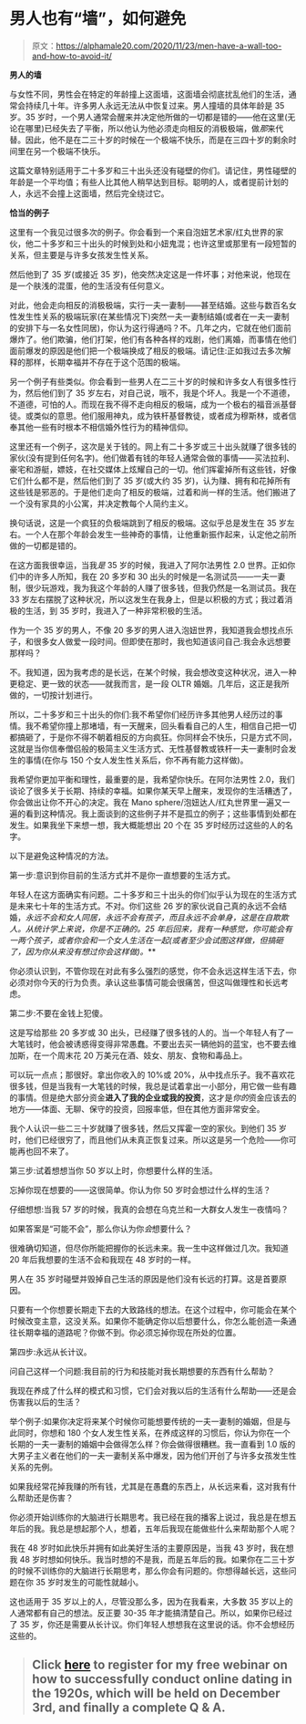 # 男人也有“墙”，如何避免

> 原文：<https://alphamale20.com/2020/11/23/men-have-a-wall-too-and-how-to-avoid-it/>

**男人的墙**

与女性不同，男性会在特定的年龄撞上这面墙，这面墙会彻底扰乱他们的生活，通常会持续几十年。许多男人永远无法从中恢复过来。男人撞墙的具体年龄是 35 岁。35 岁时，一个男人通常会醒来并决定他所做的一切都是错的——他在这里(无论在哪里)已经失去了平衡，所以他认为他必须走向相反的消极极端，做*那*来代替。因此，他不是在二三十岁的时候在一个极端不快乐，而是在三四十岁的剩余时间里在另一个极端不快乐。

这篇文章特别适用于二十多岁和三十出头还没有碰壁的你们。请记住，男性碰壁的年龄是一个平均值；有些人比其他人稍早达到目标。聪明的人，或者提前计划的人，永远不会撞上这面墙，然后完全绕过它。

**恰当的例子**

这里有一个我见过很多次的例子。你会看到一个来自泡妞艺术家/红丸世界的家伙，他二十多岁和三十出头的时候到处和小妞鬼混；也许这里或那里有一段短暂的关系，但主要是与许多女孩发生性关系。

然后他到了 35 岁(或接近 35 岁)，他突然决定这是一件坏事；对他来说，他现在是一个肤浅的混蛋，他的生活没有任何意义。

对此，他会走向相反的消极极端，实行一夫一妻制——甚至结婚。这些与数百名女性发生性关系的极端玩家(在某些情况下)突然一夫一妻制结婚(或者在一夫一妻制的安排下与一名女性同居)，你认为这行得通吗？不。几年之内，它就在他们面前爆炸了。他们欺骗，他们打架，他们有各种各样的戏剧，他们离婚，而事情在他们面前爆发的原因是他们把一个极端换成了相反的极端。请记住:正如我过去多次解释的那样，长期幸福并不存在于这个范围的极端。

另一个例子有些类似。你会看到一些男人在二三十岁的时候和许多女人有很多性行为，然后他们到了 35 岁左右，对自己说，哦不，我是个坏人。我是一个不道德，不道德，可怕的人。而现在我不得不走向相反的极端，成为一个极右的福音派基督徒。或类似的意思。他们服用神丸，成为铁杆基督教徒，或者成为穆斯林，或者信奉其他一些有时根本不相信婚外性行为的精神信仰。

这里还有一个例子，这次是关于钱的。网上有二十多岁或三十出头就赚了很多钱的家伙(没有提到任何名字)。他们做着有钱的年轻人通常会做的事情——买法拉利、豪宅和游艇，嫖妓，在社交媒体上炫耀自己的一切。他们挥霍掉所有这些钱，好像它们什么都不是，然后他们到了 35 岁(或大约 35 岁)，认为赚、拥有和花掉所有这些钱是邪恶的。于是他们走向了相反的极端，过着和尚一样的生活。他们搬进了一个没有家具的小公寓，并决定教每个人简约主义。

换句话说，这是一个疯狂的负极端跳到了相反的极端。这似乎总是发生在 35 岁左右。一个人在那个年龄会发生一些神奇的事情，让他重新振作起来，认定他之前所做的一切都是错的。

在这方面我很幸运，当我*是* 35 岁的时候，我进入了阿尔法男性 2.0 世界。正如你们中的许多人所知，我在 20 多岁和 30 出头的时候是一名测试员——一夫一妻制，很少玩游戏，我为我这个年龄的人赚了很多钱，但我仍然是一名测试员。我在 33 岁左右摆脱了这种状况，所以这发生在我身上，但是以积极的方式；我过着消极的生活，到 35 岁时，我进入了一种非常积极的生活。

作为一个 35 岁的男人，不像 20 多岁的男人进入泡妞世界，我知道我会想找点乐子，和很多女人做爱一段时间。但即使在那时，我也知道该问自己:我会永远想要那样吗？

不。我知道，因为我考虑的是长远，在某个时候，我会想改变这种状况，进入一种更稳定、更一致的状态——就我而言，是一段 OLTR 婚姻。几年后，这正是我所做的，一切按计划进行。

所以，二十多岁和三十出头的你们:我不希望你们经历许多其他男人经历过的事情。我不希望你撞上那堵墙，有一天醒来，回头看看自己的人生，相信自己把一切都搞砸了，于是你不得不朝着相反的方向疯狂。你同样会不快乐，只是方式不同，这就是当你信奉僧侣般的极简主义生活方式、无性基督教或铁杆一夫一妻制时会发生的事情(在你与 150 个女人发生性关系后，你不再有能力这样做)。

我希望你更加平衡和理性，最重要的是，我希望你快乐。在阿尔法男性 2.0，我们谈论了很多关于长期、持续的幸福。如果你某天早上醒来，发现你的生活糟透了，你会做出让你不开心的决定。我在 Mano sphere/泡妞达人/红丸世界里一遍又一遍的看到这种情况。我上面谈到的这些例子并不是孤立的例子；这些事情到处都在发生。如果我坐下来想一想，我大概能想出 20 个在 35 岁时经历过这些的人的名字。

以下是避免这种情况的方法。

第一步:意识到你目前的生活方式并不是你一直想要的生活方式。

年轻人在这方面确实有问题。二十多岁和三十出头的你们似乎认为现在的生活方式是未来七十年的生活方式。不对。你们这些 26 岁的家伙说自己真的永远不会结婚，*永远不会和女人同居，*永远不会有孩子，而且*永远不会单身，这是在自欺欺人。从统计学上来说，你是不正确的。25 年后回来，我有一种感觉，你可能会有一两个孩子，或者你会和一个女人生活在一起(或者至少会试图这样做，但搞砸了，因为你从来没有想过你会这样做)。***

你必须认识到，不管你现在对此有多么强烈的感觉，你不会永远这样生活下去，你必须对你今天的行为负责。承认这些事情可能会很痛苦，但这叫做理性和长远考虑。

第二步:不要在金钱上犯傻。

这是写给那些 20 多岁或 30 出头，已经赚了很多钱的人的。当一个年轻人有了一大笔钱时，他会被诱惑得变得非常愚蠢。不要出去买一辆他妈的蓝宝，也不要去维加斯，在一个周末花 20 万美元在酒、妓女、朋友、食物和毒品上。

可以玩一点点；那很好。拿出你收入的 10%或 20%，从中找点乐子。我不喜欢花很多钱，但是当我有一大笔钱的时候，我总是试着拿出一小部分，用它做一些有趣的事情。但是绝大部分资金**进入了我的企业或我的投资**，这才是*你的*资金应该去的地方——体面、无聊、保守的投资，回报率低，但在其他方面非常安全。

我个人认识一些二三十岁就赚了很多钱，然后又挥霍一空的家伙。到他们 35 岁时，他们已经很穷了，而且他们从未真正恢复过来。所以这是另一个危险——你可能再也回不来了。

第三步:试着想想当你 50 岁以上时，你想要什么样的生活。

忘掉你现在想要的——这很简单。你认为你 50 岁时会想过什么样的生活？

仔细想想:当我 57 岁的时候，我真的会想在乌克兰和一大群女人发生一夜情吗？

如果答案是“可能不会”，那么你认为你*会*想要什么？

很难确切知道，但尽你所能把握你的长远未来。我一生中这样做过几次。我知道 20 年后我想要的生活不会和我现在 48 岁时的一样。

男人在 35 岁时碰壁并毁掉自己生活的原因是他们没有长远的打算。这是首要原因。

只要有一个你想要长期走下去的大致路线的想法。在这个过程中，你可能会在某个时候改变主意，这没关系。如果你不能确定你以后想要什么，你怎么能创造一条通往长期幸福的道路呢？你做不到。你必须忘掉你现在所处的位置。

第四步:永远从长计议。

问自己这样一个问题:我目前的行为和技能对我长期想要的东西有什么帮助？

我现在养成了什么样的模式和习惯，它们会对我以后的生活有什么帮助——还是会伤害我以后的生活？

举个例子:如果你决定将来某个时候你可能想要传统的一夫一妻制的婚姻，但是与此同时，你想和 180 个女人发生性关系，在养成这样的习惯后，你认为你在一个长期的一夫一妻制的婚姻中会做得怎么样？你会做得很糟糕。我一直看到 1.0 版的大男子主义者在他们的一夫一妻制关系中爆发，因为他们开创了与许多女孩发生性关系的先例。

如果我经常花掉我赚的所有钱，尤其是在愚蠢的东西上，从长远来看，这对我有什么帮助还是伤害？

你必须开始训练你的大脑进行长期思考。我已经在我的播客上说过，我总是在想五年后的我。我总是想起那个人，想着，五年后我现在能做些什么来帮助那个人呢？

我在 48 岁时如此快乐并拥有如此美好生活的主要原因是，当我 43 岁时，我在想我 48 岁时想如何快乐。我当时想的不是我，而是五年后的我。如果你在二三十岁的时候不训练你的大脑进行长期思考，那么你会有问题的。你想得越长远，这些问题在你 35 岁时发生的可能性就越小。

这也适用于 35 岁以上的人，尽管没那么多，因为在我看来，大多数 35 岁以上的人通常都有自己的想法。反正要 30-35 年才能搞清楚自己。所以，如果你已经过了 35 岁，你还是需要从长计议。你们年轻人想想我在这里说的话。你不会想经历这些的。

> ## **Click [here](https://alphamale20.kartra.com/page/swod2020) to register for my free webinar on how to successfully conduct online dating in the 1920s, which will be held on December 3rd, and finally a complete Q & A.**